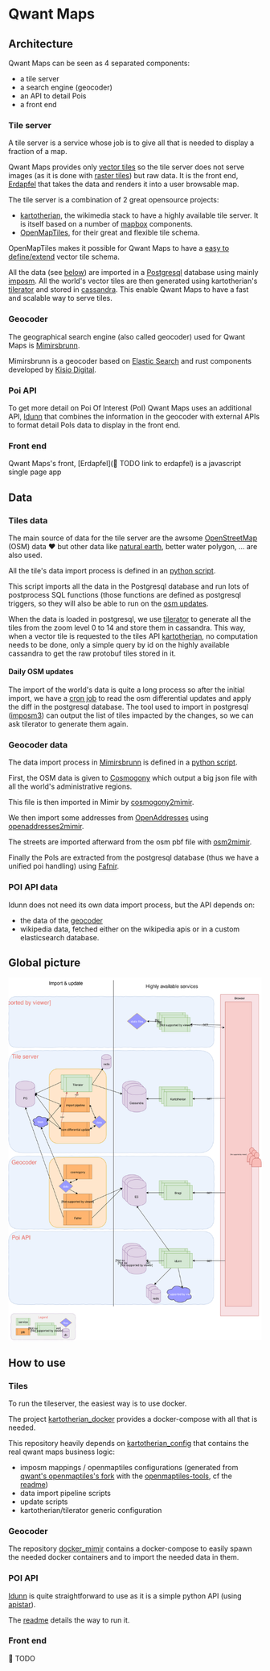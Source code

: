 # Qwant Maps

## Architecture

Qwant Maps can be seen as 4 separated components:

* a tile server
* a search engine (geocoder)
* an API to detail Pois
* a front end

### Tile server

A tile server is a service whose job is to give all that is needed to display a fraction of a map.

Qwant Maps provides only [vector tiles](https://en.wikipedia.org/wiki/Vector_tiles) so the tile server does not serve images (as it is done with [raster tiles](https://switch2osm.org/the-basics/)) but raw data. It is the front end, [Erdapfel](#erdapfel) that takes the data and renders it into a user browsable map.

The tile server is a combination of 2 great opensource projects:

* [kartotherian](https://github.com/kartotherian/kartotherian), the wikimedia stack to have a highly available tile server. It is itself based on a number of [mapbox](https://www.mapbox.com/) components.
* [OpenMapTiles](https://github.com/openmaptiles/openmaptiles), for their great and flexible tile schema.

OpenMapTiles makes it possible for Qwant Maps to have a [easy to define/extend](https://github.com/QwantResearch/openmaptiles) vector tile schema.

All the data (see [below](#tilesdata)) are imported in a [Postgresql](https://www.postgresql.org/) database using mainly [imposm](https://imposm.org/docs/imposm3/latest/). All the world's vector tiles are then generated using kartotherian's [tilerator](https://github.com/kartotherian/tilerator) and stored in [cassandra](http://cassandra.apache.org/). This enable Qwant Maps to have a fast and scalable way to serve tiles.

### Geocoder

The geographical search engine (also called geocoder) used for Qwant Maps is [Mimirsbrunn](https://github.com/CanalTP/mimirsbrunn).

Mimirsbrunn is a geocoder based on [Elastic Search](https://www.elastic.co) and rust components developed by [Kisio Digital](http://www.kisiodigital.com/).

### Poi API

To get more detail on Poi Of Interest (PoI) Qwant Maps uses an additional API, [Idunn](https://github.com/QwantResearch/idunn) that combines the information in the geocoder with external APIs to format detail PoIs data to display in the front end.

### Front end <a name="erdapfel"></a>

Qwant Maps's front, [Erdapfel](:construction: TODO link to erdapfel) is a javascript single page app

## Data

### Tiles data <a name="tilesdata"></a>

The main source of data for the tile server are the awsome [OpenStreetMap](https://www.openstreetmap.org) (OSM) data :heart: but other data like [natural earth](http://www.naturalearthdata.com/), better water polygon, ... are also used.

All the tile's data import process is defined in an [python script](https://github.com/QwantResearch/kartotherian_config/blob/master/import_data/tasks.py).

This script imports all the data in the Postgresql database and run lots of postprocess SQL functions (those functions are defined as postgresql triggers, so they will also be able to run on the [osm updates](#osm_updates).

When the data is loaded in postgresql, we use [tilerator](https://github.com/kartotherian/tilerator) to generate all the tiles from the zoom level 0 to 14 and store them in cassandra.
This way, when a vector tile is requested to the tiles API [kartotherian](https://github.com/kartotherian/kartotherian), no computation needs to be done, only a simple query by id on the highly available cassandra to get the raw protobuf tiles stored in it.

#### Daily OSM updates <a name="osm_updates"></a>

The import of the world's data is quite a long process so after the initial import, we have a [cron job](https://github.com/QwantResearch/kartotherian_config/blob/master/update/osm_update.sh) to read the osm differential updates and apply the diff in the postgresql database.
The tool used to import in postgresql ([imposm3](https://imposm.org/docs/imposm3/latest/)) can output the list of tiles impacted by the changes, so we can ask tilerator to generate them again.

### Geocoder data <a name="geocoder_data"><a/>

The data import process in [Mimirsbrunn](https://github.com/CanalTP/mimirsbrunn) is defined in a [python script](https://github.com/QwantResearch/docker_mimir/blob/master/task.py).

First, the OSM data is given to [Cosmogony](https://github.com/osm-without-borders/cosmogony) which output a big json file with all the world's administrative regions.

This file is then imported in Mimir by [cosmogony2mimir](https://github.com/CanalTP/mimirsbrunn#cosmogony2mimir).

We then import some addresses from [OpenAddresses](http://openaddresses.io/) using [openaddresses2mimir](https://github.com/CanalTP/mimirsbrunn#openaddresses2mimir).

The streets are imported afterward from the osm pbf file with [osm2mimir](https://github.com/CanalTP/mimirsbrunn#osm2mimir).

Finally the PoIs are extracted from the postgresql database (thus we have a unified poi handling) using [Fafnir](https://github.com/QwantResearch/fafnir).

### POI API data

Idunn does not need its own data import process, but the API depends on:

* the data of the [geocoder](#geocoder_data)
* wikipedia data, fetched either on the wikipedia apis or in a custom elasticsearch database.

## Global picture

![global architecture](images/global_archi.svg)

## How to use

### Tiles

To run the tileserver, the easiest way is to use docker.

The project [kartotherian_docker](https://github.com/QwantResearch/kartotherian_docker) provides a docker-compose with all that is needed.

This repository heavily depends on [kartotherian_config](https://github.com/QwantResearch/kartotherian_config) that contains the real qwant maps business logic:

* imposm mappings / openmaptiles configurations (generated from [qwant's openmaptiles's fork](https://github.com/QwantResearch/openmaptiles) with the [openmaptiles-tools](https://github.com/openmaptiles/openmaptiles-tools), cf the [readme](https://github.com/QwantResearch/openmaptiles#qwant-openmaptiles-fork))
* data import pipeline scripts
* update scripts
* kartotherian/tilerator generic configuration

### Geocoder

The repository [docker_mimir](https://github.com/QwantResearch/docker_mimir) contains a docker-compose to easily spawn the needed docker containers and to import the needed data in them.

### POI API

[Idunn](https://github.com/QwantResearch/idunn) is quite straightforward to use as it is a simple python API (using [apistar](https://github.com/encode/apistar/)).

The [readme](https://github.com/QwantResearch/idunn#running) details the way to run it.

### Front end

:construction: TODO
